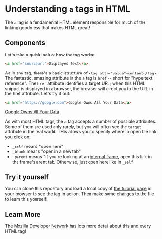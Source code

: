 # Understanding `a` tags in HTML

The `a` tag is a fundamental HTML element responsible for much of the linking goodn ess that makes HTML great!

## Components
Let's take a quick look at how the tag works:

``` html
<a href="sourceurl">Displayed Text</a>
```

As in any tag, there's a basic structure of ```<tag attr="value">content</tag>```. The fantastic, amazing attribute in the `a` tag is `href` -- short for "hypertext reference". The `href` attribute identifies a target URL; when this HTML snippet is displayed in a browser, the browser will direct you to the URL in the href attribute. Let's try it out:

``` html
<a href="https://google.com">Google Owns All Your Data</a>
```

<a href="https://google.com">Google Owns All Your Data</a>

As with most HTML tags, the `a` tag accepts a number of possible attributes. Some of them are used only rarely, but you will often see the `target` attribute in the real world. THis allows you to specify where to open the link you click on:
- `_self` means "open here"
- `_blank` means "open in a new tab"
- `_parent` means "if you're looking at an [internal frame](https://developer.mozilla.org/en/docs/Web/HTML/Element/iframe), open this link in the frame's arent tab. Otherwise, just open here like in `_self`

## Try it yourself

You can clone this repository and load a local copy of [the tutorial page](./a-tag-tutorial.html) in your browser to see the tag in action. Then make some changes to the file to learn this yourself!

## Learn More

The [Mozilla Developer Network](https://developer.mozilla.org/en/docs/Web/HTML/Element/a) has lots more detail about this and every HTML tag!

